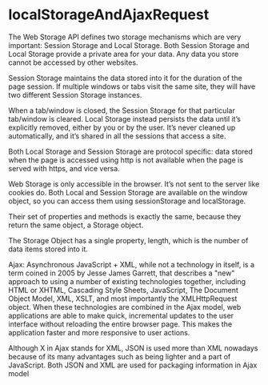 # localStorageAndAjaxRequest
The Web Storage API defines two storage mechanisms which are very important: Session Storage and Local Storage.
Both Session Storage and Local Storage provide a private area for your data. Any data you store cannot be accessed by other websites.

Session Storage maintains the data stored into it for the duration of the page session. If multiple windows or tabs visit the same site, they will have two different Session Storage instances.

When a tab/window is closed, the Session Storage for that particular tab/window is cleared.
Local Storage instead persists the data until it’s explicitly removed, either by you or by the user. It’s never cleaned up automatically, and it’s shared in all the sessions that access a site.

Both Local Storage and Session Storage are protocol specific: data stored when the page is accessed using http is not available when the page is served with https, and vice versa.

Web Storage is only accessible in the browser. It’s not sent to the server like cookies do.
Both Local and Session Storage are available on the window object, so you can access them using sessionStorage and localStorage.

Their set of properties and methods is exactly the same, because they return the same object, a Storage object.

The Storage Object has a single property, length, which is the number of data items stored into it.

Ajax: 
Asynchronous JavaScript + XML, while not a technology in itself, is a term coined in 2005 by Jesse James Garrett, that describes a "new" approach to using a number of existing technologies together, including HTML or XHTML, Cascading Style Sheets, JavaScript, The Document Object Model, XML, XSLT, and most importantly the XMLHttpRequest object.
When these technologies are combined in the Ajax model, web applications are able to make quick, incremental updates to the user interface without reloading the entire browser page. This makes the application faster and more responsive to user actions.

Although X in Ajax stands for XML, JSON is used more than XML nowadays because of its many advantages such as being lighter and a part of JavaScript. Both JSON and XML are used for packaging information in Ajax model
